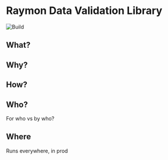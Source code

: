 
# Raymon Data Validation Library
![Build](https://github.com/raymon-ai/data-validation/workflows/build/badge.svg)


## What?

## Why?

## How?

## Who?
For who vs by who?

## Where
Runs everywhere, in prod